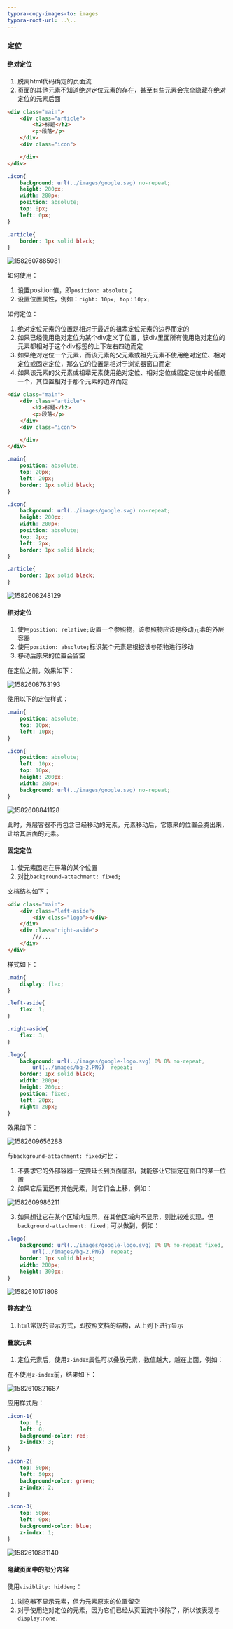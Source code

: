```yaml
---
typora-copy-images-to: images
typora-root-url: ..\..
---
```


### 定位

#### 绝对定位

1. 脱离html代码确定的页面流
2. 页面的其他元素不知道绝对定位元素的存在，甚至有些元素会完全隐藏在绝对定位的元素后面

```html
<div class="main">
    <div class="article">
        <h2>标题</h2>
        <p>段落</p>
    </div>
    <div class="icon">

    </div>
</div>
```

```css
.icon{
    background: url(../images/google.svg) no-repeat;
    height: 200px;
    width: 200px;
    position: absolute;
    top: 0px;
    left: 0px;
}

.article{
    border: 1px solid black;
}
```

![1582607885081](/day06/note/images/1582607885081.png)

如何使用：

1. 设置position值，即`position: absolute`；
2. 设置位置属性，例如：`right: 10px; top：10px;`

如何定位：

1. 绝对定位元素的位置是相对于最近的祖辈定位元素的边界而定的
2. 如果已经使用绝对定位为某个div定义了位置，该div里面所有使用绝对定位的元素都相对于这个div标签的上下左右四边而定
3. 如果绝对定位一个元素，而该元素的父元素或祖先元素不使用绝对定位、相对定位或固定定位，那么它的位置是相对于浏览器窗口而定
4. 如果该元素的父元素或祖辈元素使用绝对定位、相对定位或固定定位中的任意一个，其位置相对于那个元素的边界而定

```html
<div class="main">
    <div class="article">
        <h2>标题</h2>
        <p>段落</p>
    </div>
    <div class="icon">

    </div>
</div>
```



```css
.main{
    position: absolute;
    top: 20px;
    left: 20px;
    border: 1px solid black;
}

.icon{
    background: url(../images/google.svg) no-repeat;
    height: 200px;
    width: 200px;
    position: absolute;
    top: 2px;
    left: 2px;
    border: 1px solid black;
}

.article{
    border: 1px solid black;
}
```

![1582608248129](/day06/note/images/1582608248129.png)

#### 相对定位

1. 使用`position: relative;`设置一个参照物，该参照物应该是移动元素的外层容器
2. 使用`position: absolute;`标识某个元素是根据该参照物进行移动
3. 移动后原来的位置会留空

在定位之前，效果如下：

![1582608763193](/day06/note/images/1582608763193.png)

使用以下的定位样式：

```css
.main{
    position: absolute;
    top: 10px;
    left: 10px;
}

.icon{
    position: absolute;
    left: 10px;
    top: 10px;
    height: 200px;
    width: 200px;
    background: url(../images/google.svg) no-repeat;
}
```

![1582608841128](/day06/note/images/1582608841128.png)

此时，外层容器不再包含已经移动的元素，元素移动后，它原来的位置会腾出来，让给其后面的元素。

#### 固定定位

1. 使元素固定在屏幕的某个位置
2. 对比`background-attachment: fixed;`

文档结构如下：

```html
<div class="main">
    <div class="left-aside">
        <div class="logo"></div>
    </div>
    <div class="right-aside">
        ///...
    </div>
</div>
```

样式如下：

```css
.main{
    display: flex;
}

.left-aside{
    flex: 1;
}

.right-aside{
    flex: 3;
}

.logo{
    background: url(../images/google-logo.svg) 0% 0% no-repeat,
        url(../images/bg-2.PNG)  repeat;
    border: 1px solid black;
    width: 200px;
    height: 200px;
    position: fixed;
    left: 20px;
    right: 20px;
}
```

效果如下：

![1582609656288](/day06/note/images/1582609656288.png)

与`background-attachment: fixed`对比：

1. 不要求它的外部容器一定要延长到页面底部，就能够让它固定在窗口的某一位置
2. 如果它后面还有其他元素，则它们会上移，例如：

![1582609986211](/day06/note/images/1582609986211.png)

3. 如果想让它在某个区域内显示，在其他区域内不显示，则比较难实现，但`background-attachment: fixed；`可以做到，例如：

```css
.logo{
    background: url(../images/google-logo.svg) 0% 0% no-repeat fixed,
        url(../images/bg-2.PNG)  repeat;
    border: 1px solid black;
    width: 200px;
    height: 300px;
}
```

![1582610171808](/day06/note/images/1582610171808.png)

#### 静态定位

1. `html`常规的显示方式，即按照文档的结构，从上到下进行显示

#### 叠放元素

1. 定位元素后，使用`z-index`属性可以叠放元素，数值越大，越在上面，例如：

在不使用`z-index`前，结果如下：

![1582610821687](/day06/note/images/1582610821687.png)

应用样式后：

```css
.icon-1{
    top: 0;
    left: 0;
    background-color: red;
    z-index: 3;
}

.icon-2{
    top: 50px;
    left: 50px;
    background-color: green;
    z-index: 2;
}

.icon-3{
    top: 50px;
    left: 0px;
    background-color: blue;
    z-index: 1;
}
```

![1582610881140](/day06/note/images/1582610881140.png)

#### 隐藏页面中的部分内容

使用`visiblity: hidden;`：

1. 浏览器不显示元素，但为元素原来的位置留空
2. 对于使用绝对定位的元素，因为它们已经从页面流中移除了，所以该表现与`display:none;`